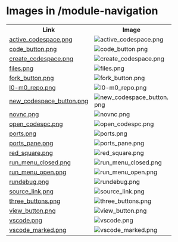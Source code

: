 # Images in /module-navigation

<!-- This README lists all image files in the /module-navigation directory -->
<table>
  <tr>
    <th>Link</th>
    <th>Image</th>
  </tr>
  <tr>
    <td><a href="https://images.jointheleague.org/module-navigation/active_codespace.png">active_codespace.png</a></td>
    <td><img src="https://images.jointheleague.org/module-navigation/active_codespace.png" alt="active_codespace.png" style="max-width:200px; max-height:200px;"></td>
  </tr>
  <tr>
    <td><a href="https://images.jointheleague.org/module-navigation/code_button.png">code_button.png</a></td>
    <td><img src="https://images.jointheleague.org/module-navigation/code_button.png" alt="code_button.png" style="max-width:200px; max-height:200px;"></td>
  </tr>
  <tr>
    <td><a href="https://images.jointheleague.org/module-navigation/create_codespace.png">create_codespace.png</a></td>
    <td><img src="https://images.jointheleague.org/module-navigation/create_codespace.png" alt="create_codespace.png" style="max-width:200px; max-height:200px;"></td>
  </tr>
  <tr>
    <td><a href="https://images.jointheleague.org/module-navigation/files.png">files.png</a></td>
    <td><img src="https://images.jointheleague.org/module-navigation/files.png" alt="files.png" style="max-width:200px; max-height:200px;"></td>
  </tr>
  <tr>
    <td><a href="https://images.jointheleague.org/module-navigation/fork_button.png">fork_button.png</a></td>
    <td><img src="https://images.jointheleague.org/module-navigation/fork_button.png" alt="fork_button.png" style="max-width:200px; max-height:200px;"></td>
  </tr>
  <tr>
    <td><a href="https://images.jointheleague.org/module-navigation/l0-m0_repo.png">l0-m0_repo.png</a></td>
    <td><img src="https://images.jointheleague.org/module-navigation/l0-m0_repo.png" alt="l0-m0_repo.png" style="max-width:200px; max-height:200px;"></td>
  </tr>
  <tr>
    <td><a href="https://images.jointheleague.org/module-navigation/new_codespace_button.png">new_codespace_button.png</a></td>
    <td><img src="https://images.jointheleague.org/module-navigation/new_codespace_button.png" alt="new_codespace_button.png" style="max-width:200px; max-height:200px;"></td>
  </tr>
  <tr>
    <td><a href="https://images.jointheleague.org/module-navigation/novnc.png">novnc.png</a></td>
    <td><img src="https://images.jointheleague.org/module-navigation/novnc.png" alt="novnc.png" style="max-width:200px; max-height:200px;"></td>
  </tr>
  <tr>
    <td><a href="https://images.jointheleague.org/module-navigation/open_codespc.png">open_codespc.png</a></td>
    <td><img src="https://images.jointheleague.org/module-navigation/open_codespc.png" alt="open_codespc.png" style="max-width:200px; max-height:200px;"></td>
  </tr>
  <tr>
    <td><a href="https://images.jointheleague.org/module-navigation/ports.png">ports.png</a></td>
    <td><img src="https://images.jointheleague.org/module-navigation/ports.png" alt="ports.png" style="max-width:200px; max-height:200px;"></td>
  </tr>
  <tr>
    <td><a href="https://images.jointheleague.org/module-navigation/ports_pane.png">ports_pane.png</a></td>
    <td><img src="https://images.jointheleague.org/module-navigation/ports_pane.png" alt="ports_pane.png" style="max-width:200px; max-height:200px;"></td>
  </tr>
  <tr>
    <td><a href="https://images.jointheleague.org/module-navigation/red_square.png">red_square.png</a></td>
    <td><img src="https://images.jointheleague.org/module-navigation/red_square.png" alt="red_square.png" style="max-width:200px; max-height:200px;"></td>
  </tr>
  <tr>
    <td><a href="https://images.jointheleague.org/module-navigation/run_menu_closed.png">run_menu_closed.png</a></td>
    <td><img src="https://images.jointheleague.org/module-navigation/run_menu_closed.png" alt="run_menu_closed.png" style="max-width:200px; max-height:200px;"></td>
  </tr>
  <tr>
    <td><a href="https://images.jointheleague.org/module-navigation/run_menu_open.png">run_menu_open.png</a></td>
    <td><img src="https://images.jointheleague.org/module-navigation/run_menu_open.png" alt="run_menu_open.png" style="max-width:200px; max-height:200px;"></td>
  </tr>
  <tr>
    <td><a href="https://images.jointheleague.org/module-navigation/rundebug.png">rundebug.png</a></td>
    <td><img src="https://images.jointheleague.org/module-navigation/rundebug.png" alt="rundebug.png" style="max-width:200px; max-height:200px;"></td>
  </tr>
  <tr>
    <td><a href="https://images.jointheleague.org/module-navigation/source_link.png">source_link.png</a></td>
    <td><img src="https://images.jointheleague.org/module-navigation/source_link.png" alt="source_link.png" style="max-width:200px; max-height:200px;"></td>
  </tr>
  <tr>
    <td><a href="https://images.jointheleague.org/module-navigation/three_buttons.png">three_buttons.png</a></td>
    <td><img src="https://images.jointheleague.org/module-navigation/three_buttons.png" alt="three_buttons.png" style="max-width:200px; max-height:200px;"></td>
  </tr>
  <tr>
    <td><a href="https://images.jointheleague.org/module-navigation/view_button.png">view_button.png</a></td>
    <td><img src="https://images.jointheleague.org/module-navigation/view_button.png" alt="view_button.png" style="max-width:200px; max-height:200px;"></td>
  </tr>
  <tr>
    <td><a href="https://images.jointheleague.org/module-navigation/vscode.png">vscode.png</a></td>
    <td><img src="https://images.jointheleague.org/module-navigation/vscode.png" alt="vscode.png" style="max-width:200px; max-height:200px;"></td>
  </tr>
  <tr>
    <td><a href="https://images.jointheleague.org/module-navigation/vscode_marked.png">vscode_marked.png</a></td>
    <td><img src="https://images.jointheleague.org/module-navigation/vscode_marked.png" alt="vscode_marked.png" style="max-width:200px; max-height:200px;"></td>
  </tr>
</table>

